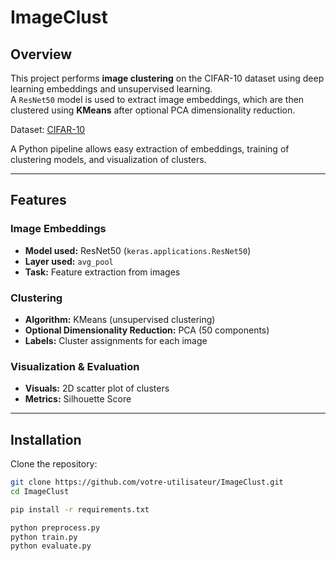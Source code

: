 # ImageClust

## Overview
This project performs **image clustering** on the CIFAR-10 dataset using deep learning embeddings and unsupervised learning.  
A `ResNet50` model is used to extract image embeddings, which are then clustered using **KMeans** after optional PCA dimensionality reduction.

Dataset: [CIFAR-10](https://www.cs.toronto.edu/~kriz/cifar.html)  

A Python pipeline allows easy extraction of embeddings, training of clustering models, and visualization of clusters.

---

## Features

### Image Embeddings
- **Model used:** ResNet50 (`keras.applications.ResNet50`)  
- **Layer used:** `avg_pool`  
- **Task:** Feature extraction from images

### Clustering
- **Algorithm:** KMeans (unsupervised clustering)  
- **Optional Dimensionality Reduction:** PCA (50 components)  
- **Labels:** Cluster assignments for each image

### Visualization & Evaluation
- **Visuals:** 2D scatter plot of clusters  
- **Metrics:** Silhouette Score

---

## Installation
Clone the repository:

```bash
git clone https://github.com/votre-utilisateur/ImageClust.git
cd ImageClust

pip install -r requirements.txt

python preprocess.py
python train.py
python evaluate.py

